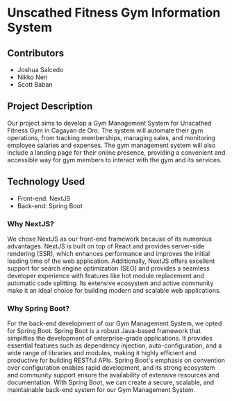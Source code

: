 # Unscathed Fitness Gym Information System
## Contributors
- Joshua Salcedo
- Nikko Neri
- Scott Baban

## Project Description
Our project aims to develop a Gym Management System for Unscathed Fitness Gym in Cagayan de Oro. The system will automate their gym operations, from tracking memberships, managing sales, and monitoring employee salaries and expenses. The gym management system will also include a landing page for their online presence, providing a convenient and accessible way for gym members to interact with the gym and its services.

## Technology Used
- Front-end: NextJS
- Back-end: Spring Boot

### Why NextJS?
We chose NextJS as our front-end framework because of its numerous advantages. NextJS is built on top of React and provides server-side rendering (SSR), which enhances performance and improves the initial loading time of the web application. Additionally, NextJS offers excellent support for search engine optimization (SEO) and provides a seamless developer experience with features like hot module replacement and automatic code splitting. Its extensive ecosystem and active community make it an ideal choice for building modern and scalable web applications.

### Why Spring Boot?
For the back-end development of our Gym Management System, we opted for Spring Boot. Spring Boot is a robust Java-based framework that simplifies the development of enterprise-grade applications. It provides essential features such as dependency injection, auto-configuration, and a wide range of libraries and modules, making it highly efficient and productive for building RESTful APIs. Spring Boot's emphasis on convention over configuration enables rapid development, and its strong ecosystem and community support ensure the availability of extensive resources and documentation. With Spring Boot, we can create a secure, scalable, and maintainable back-end system for our Gym Management System.

